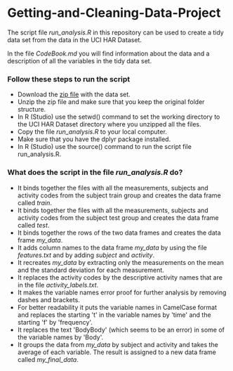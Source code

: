 # Getting-and-Cleaning-Data-Project

The script file *run_analysis.R* in this repository can be used to create a tidy data set from the data in the UCI HAR Dataset.

In the file *CodeBook.md* you will find information about the data and a description of all the variables in the tidy data set.

### Follow these steps to run the script ###
- Download the [zip file][1] with the data set.
- Unzip the zip file and make sure that you keep the original folder structure.
- In R (Studio) use the setwd() command to set the working directory to the UCI HAR Dataset directory where you unzipped all the files.
- Copy the file *run_analysis.R* to your local computer.
- Make sure that you have the dplyr package installed.
- In R (Studio) use the source() command to run the script file run_analysis.R.

### What does the script in the file *run_analysis.R* do? ###
- It binds together the files with all the measurements, subjects and activity codes from the subject train group and creates the data frame called *train*.
- It binds together the files with all the measurements, subjects and activity codes from the subject test group and creates the data frame called *test*.
- It binds together the rows of the two data frames and creates the data frame *my_data*.
- It adds column names to the data frame *my_data* by using the file *features.txt* and by adding *subject* and *activity*.
- It recreates *my_data* by extracting only the measurements on the mean and the standard deviation for each measurement.
- It replaces the activity codes by the descriptive activity names that are in the file *activity_labels.txt*.
- It makes the variable names error proof for further analysis by removing dashes and brackets.
- For better readability it puts the variable names in CamelCase format and replaces the starting 't' in the variable names by 'time' and the starting 'f' by 'frequency'.
- It replaces the text 'BodyBody' (which seems to be an error) in some of the variable names by 'Body'.
- It groups the data from *my_data* by subject and activity and takes the average of each variable. The result is assigned to a new data frame called *my_final_data*.

[1]: https://d396qusza40orc.cloudfront.net/getdata%2Fprojectfiles%2FUCI%20HAR%20Dataset.zip